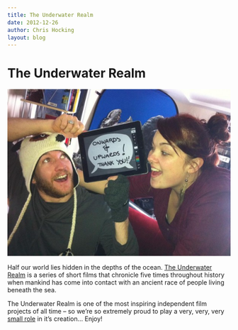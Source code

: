 ```yaml
---
title: The Underwater Realm
date: 2012-12-26
author: Chris Hocking
layout: blog
---
```

# The Underwater Realm

![Onwards & Upwards](/static/blog/12-onandup-590x440.jpg)

Half our world lies hidden in the depths of the ocean. [The Underwater Realm](http://theunderwaterrealm.com/) is a series of short films that chronicle five times throughout history when mankind has come into contact with an ancient race of people living beneath the sea.

The Underwater Realm is one of the most inspiring independent film projects of all time – so we’re so extremely proud to play a very, very, very [small role](http://www.kickstarter.com/projects/realmpictures/explore-the-underwater-realm) in it’s creation… Enjoy!